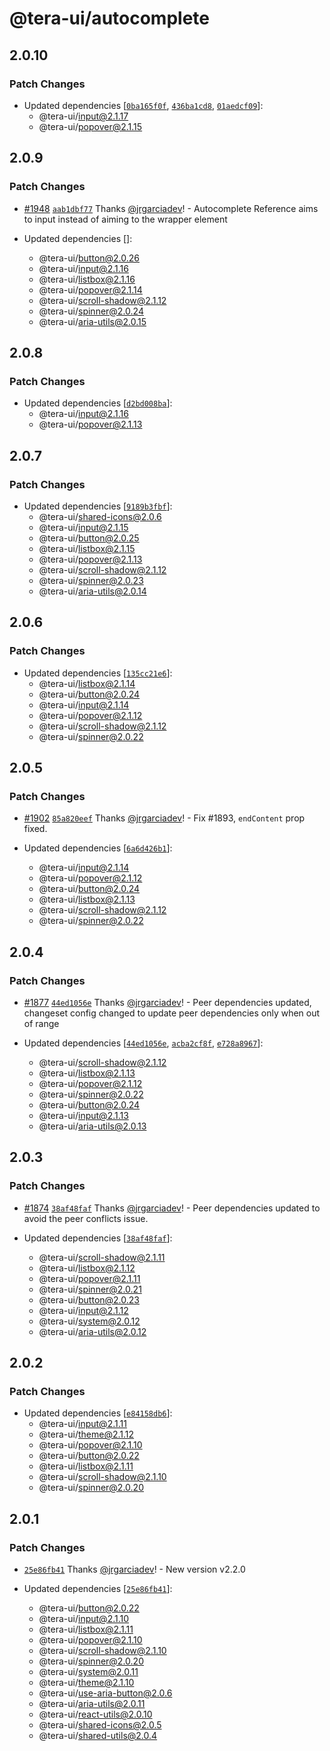 # @tera-ui/autocomplete

## 2.0.10

### Patch Changes

- Updated dependencies [[`0ba165f0f`](https://github.com/hieumau12/nextui-tera/commit/0ba165f0fd2257f5b8302b32a9f5eb1ecde8d890), [`436ba1cd8`](https://github.com/hieumau12/nextui-tera/commit/436ba1cd8412dc044651ab38ff2ed770f35377ff), [`01aedcf09`](https://github.com/hieumau12/nextui-tera/commit/01aedcf09b63daafef9ff5e0465040c0c91c809e)]:
  - @tera-ui/input@2.1.17
  - @tera-ui/popover@2.1.15

## 2.0.9

### Patch Changes

- [#1948](https://github.com/hieumau12/nextui-tera/pull/1948) [`aab1dbf77`](https://github.com/hieumau12/nextui-tera/commit/aab1dbf77cee29375bf958e44bdf1d6da037cf1f) Thanks [@jrgarciadev](https://github.com/jrgarciadev)! - Autocomplete Reference aims to input instead of aiming to the wrapper element

- Updated dependencies []:
  - @tera-ui/button@2.0.26
  - @tera-ui/input@2.1.16
  - @tera-ui/listbox@2.1.16
  - @tera-ui/popover@2.1.14
  - @tera-ui/scroll-shadow@2.1.12
  - @tera-ui/spinner@2.0.24
  - @tera-ui/aria-utils@2.0.15

## 2.0.8

### Patch Changes

- Updated dependencies [[`d2bd008ba`](https://github.com/hieumau12/nextui-tera/commit/d2bd008ba3d4de73f4405f1997b15466efd19a81)]:
  - @tera-ui/input@2.1.16
  - @tera-ui/popover@2.1.13

## 2.0.7

### Patch Changes

- Updated dependencies [[`9189b3fbf`](https://github.com/hieumau12/nextui-tera/commit/9189b3fbf2d6d6cc6566009c71b37d5fcc566291)]:
  - @tera-ui/shared-icons@2.0.6
  - @tera-ui/input@2.1.15
  - @tera-ui/button@2.0.25
  - @tera-ui/listbox@2.1.15
  - @tera-ui/popover@2.1.13
  - @tera-ui/scroll-shadow@2.1.12
  - @tera-ui/spinner@2.0.23
  - @tera-ui/aria-utils@2.0.14

## 2.0.6

### Patch Changes

- Updated dependencies [[`135cc21e6`](https://github.com/hieumau12/nextui-tera/commit/135cc21e6f0f2bee1f19e7e5799b6cea8179b7f5)]:
  - @tera-ui/listbox@2.1.14
  - @tera-ui/button@2.0.24
  - @tera-ui/input@2.1.14
  - @tera-ui/popover@2.1.12
  - @tera-ui/scroll-shadow@2.1.12
  - @tera-ui/spinner@2.0.22

## 2.0.5

### Patch Changes

- [#1902](https://github.com/hieumau12/nextui-tera/pull/1902) [`85a820eef`](https://github.com/hieumau12/nextui-tera/commit/85a820eeffe5df87e7622b0983788eb50adafe20) Thanks [@jrgarciadev](https://github.com/jrgarciadev)! - Fix #1893, `endContent` prop fixed.

- Updated dependencies [[`6a6d426b1`](https://github.com/hieumau12/nextui-tera/commit/6a6d426b10fa7f92dfb20611e261347027393193)]:
  - @tera-ui/input@2.1.14
  - @tera-ui/popover@2.1.12
  - @tera-ui/button@2.0.24
  - @tera-ui/listbox@2.1.13
  - @tera-ui/scroll-shadow@2.1.12
  - @tera-ui/spinner@2.0.22

## 2.0.4

### Patch Changes

- [#1877](https://github.com/hieumau12/nextui-tera/pull/1877) [`44ed1056e`](https://github.com/hieumau12/nextui-tera/commit/44ed1056e717c56633f60cf289f78e9c7b83b648) Thanks [@jrgarciadev](https://github.com/jrgarciadev)! - Peer dependencies updated, changeset config changed to update peer dependencies only when out of range

- Updated dependencies [[`44ed1056e`](https://github.com/hieumau12/nextui-tera/commit/44ed1056e717c56633f60cf289f78e9c7b83b648), [`acba2cf8f`](https://github.com/hieumau12/nextui-tera/commit/acba2cf8f5ba1526bd44c6851e0ed7fdc6c0b8ae), [`e728a8967`](https://github.com/hieumau12/nextui-tera/commit/e728a8967b1775be6a919f3b6bd6fc2267cc002d)]:
  - @tera-ui/scroll-shadow@2.1.12
  - @tera-ui/listbox@2.1.13
  - @tera-ui/popover@2.1.12
  - @tera-ui/spinner@2.0.22
  - @tera-ui/button@2.0.24
  - @tera-ui/input@2.1.13
  - @tera-ui/aria-utils@2.0.13

## 2.0.3

### Patch Changes

- [#1874](https://github.com/hieumau12/nextui-tera/pull/1874) [`38af48faf`](https://github.com/hieumau12/nextui-tera/commit/38af48faf5b62d2f81f2402f3d83d78991eb46e0) Thanks [@jrgarciadev](https://github.com/jrgarciadev)! - Peer dependencies updated to avoid the peer conflicts issue.

- Updated dependencies [[`38af48faf`](https://github.com/hieumau12/nextui-tera/commit/38af48faf5b62d2f81f2402f3d83d78991eb46e0)]:
  - @tera-ui/scroll-shadow@2.1.11
  - @tera-ui/listbox@2.1.12
  - @tera-ui/popover@2.1.11
  - @tera-ui/spinner@2.0.21
  - @tera-ui/button@2.0.23
  - @tera-ui/input@2.1.12
  - @tera-ui/system@2.0.12
  - @tera-ui/aria-utils@2.0.12

## 2.0.2

### Patch Changes

- Updated dependencies [[`e84158db6`](https://github.com/hieumau12/nextui-tera/commit/e84158db620954b0f1d71206acbf3d46f43b0b89)]:
  - @tera-ui/input@2.1.11
  - @tera-ui/theme@2.1.12
  - @tera-ui/popover@2.1.10
  - @tera-ui/button@2.0.22
  - @tera-ui/listbox@2.1.11
  - @tera-ui/scroll-shadow@2.1.10
  - @tera-ui/spinner@2.0.20

## 2.0.1

### Patch Changes

- [`25e86fb41`](https://github.com/hieumau12/nextui-tera/commit/25e86fb41770d3cdae6dfdb79306b78fa02d8187) Thanks [@jrgarciadev](https://github.com/jrgarciadev)! - New version v2.2.0

- Updated dependencies [[`25e86fb41`](https://github.com/hieumau12/nextui-tera/commit/25e86fb41770d3cdae6dfdb79306b78fa02d8187)]:
  - @tera-ui/button@2.0.22
  - @tera-ui/input@2.1.10
  - @tera-ui/listbox@2.1.11
  - @tera-ui/popover@2.1.10
  - @tera-ui/scroll-shadow@2.1.10
  - @tera-ui/spinner@2.0.20
  - @tera-ui/system@2.0.11
  - @tera-ui/theme@2.1.10
  - @tera-ui/use-aria-button@2.0.6
  - @tera-ui/aria-utils@2.0.11
  - @tera-ui/react-utils@2.0.10
  - @tera-ui/shared-icons@2.0.5
  - @tera-ui/shared-utils@2.0.4
